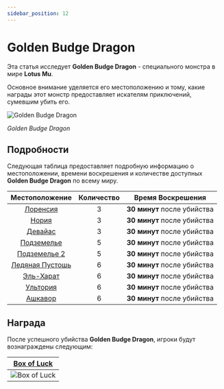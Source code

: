 ```yaml
---
sidebar_position: 12
---
```


# Golden Budge Dragon

Эта статья исследует **Golden Budge Dragon** - специального монстра в мире **Lotus Mu**.

Основное внимание уделяется его местоположению и тому, какие награды этот монстр предоставляет искателям приключений, сумевшим убить его.

![Golden Budge Dragon](/img/monsters/special/golden/budge-dragon.jpg)

_Golden Budge Dragon_

## Подробности

Следующая таблица предоставляет подробную информацию о местоположении, времени воскрешения и количестве доступных **Golden Budge Dragon** по всему миру.

|          Местоположение           | Количество |      Время Воскрешения      |
| :-------------------------------: | :--------: | :-------------------------: |
|    [Лоренсия](/maps/lorencia)     |     3      | **30 минут** после убийства |
|       [Нория](/maps/noria)        |     3      | **30 минут** после убийства |
|      [Девайас](/maps/devias)      |     3      | **30 минут** после убийства |
|    [Подземелье](/maps/dungeon)    |     5      | **30 минут** после убийства |
|  [Подземелье 2](/maps/dungeon-2)  |     5      | **30 минут** после убийства |
| [Ледяная Пустошь](/maps/icewrack) |     6      | **30 минут** после убийства |
|   [Эль-Харат](/maps/el-harath)    |     6      | **30 минут** после убийства |
|     [Ультория](/maps/ultoria)     |     6      | **30 минут** после убийства |
|     [Ашкавор](/maps/ashkavor)     |     6      | **30 минут** после убийства |

## Награда

После успешного убийства **Golden Budge Dragon**, игроки будут вознаграждены следующим:

|   [Box of Luck](/items/item-bags/misc/box-of-luck)   |
| :--------------------------------------------------: |
| ![Box of Luck](/img/items/item-bags/box-of-luck.png) |
